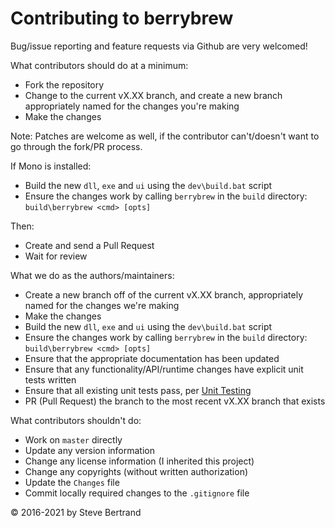 # Contributing to berrybrew

Bug/issue reporting and feature requests via Github are very welcomed!

What contributors should do at a minimum:

- Fork the repository
- Change to the current vX.XX branch, and create a new branch appropriately named for the changes you're making
- Make the changes

Note: Patches are welcome as well, if the contributor can't/doesn't want to go
through the fork/PR process.

If Mono is installed:

- Build the new `dll`, `exe` and `ui` using the `dev\build.bat` script
- Ensure the changes work by calling `berrybrew` in the `build` directory: `build\berrybrew <cmd> [opts]`

Then:

- Create and send a Pull Request
- Wait for review

What we do as the authors/maintainers:

- Create a new branch off of the current vX.XX branch, appropriately named for the changes we're making
- Make the changes
- Build the new `dll`, `exe`  and `ui` using the `dev\build.bat` script
- Ensure the changes work by calling `berrybrew` in the `build` directory: `build\berrybrew <cmd> [opts]`
- Ensure that the appropriate documentation has been updated
- Ensure that any functionality/API/runtime changes have explicit unit tests written
- Ensure that all existing unit tests pass, per [Unit Testing](doc/Unit%20Testing.md)
- PR (Pull Request) the branch to the most recent vX.XX branch that exists

What contributors shouldn't do:

- Work on `master` directly
- Update any version information
- Change any license information (I inherited this project)
- Change any copyrights (without written authorization)
- Update the `Changes` file
- Commit locally required changes to the `.gitignore` file

&copy; 2016-2021 by Steve Bertrand